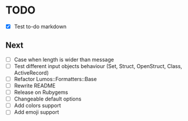 # TODO
- [x] Test to-do markdown

## Next
- [ ] Case when length is wider than message
- [ ] Test different input objects behaviour (Set, Struct, OpenStruct, Class, ActiveRecord)
- [ ] Refactor Lumos::Formatters::Base
- [ ] Rewrite README
- [ ] Release on Rubygems
- [ ] Changeable default options
- [ ] Add colors support
- [ ] Add emoji support
